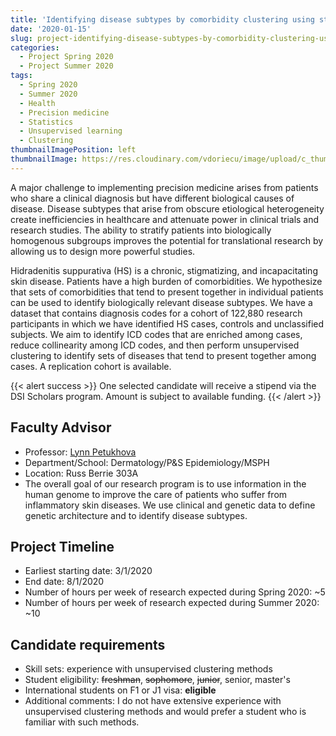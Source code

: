 ```yaml
---
title: 'Identifying disease subtypes by comorbidity clustering using structured data from electronic health records'
date: '2020-01-15'
slug: project-identifying-disease-subtypes-by-comorbidity-clustering-using-structured-data-from-electronic-health-records
categories:
  - Project Spring 2020
  - Project Summer 2020
tags:
  - Spring 2020
  - Summer 2020
  - Health
  - Precision medicine
  - Statistics
  - Unsupervised learning
  - Clustering
thumbnailImagePosition: left
thumbnailImage: https://res.cloudinary.com/vdoriecu/image/upload/c_thumb,w_200,g_face/v1579391482/ehr_e3c8ij.png
---
```

A major challenge to implementing precision medicine arises from patients who share a clinical diagnosis but have different biological causes of disease. Disease subtypes that arise from obscure etiological heterogeneity create inefficiencies in healthcare and attenuate power in clinical trials and research studies. The ability to stratify patients into biologically homogenous subgroups improves the potential for translational research by allowing us to design more powerful studies.

<!--more-->

Hidradenitis suppurativa (HS) is a chronic, stigmatizing, and incapacitating skin disease. Patients have a high burden of comorbidities. We hypothesize that sets of comorbidities that tend to present together in individual patients can be used to identify biologically relevant disease subtypes. We have a dataset that contains diagnosis codes for a cohort of 122,880 research participants in which we have identified HS cases, controls and unclassified subjects. We aim to identify ICD codes that are enriched among cases, reduce collinearity among ICD codes, and then perform unsupervised clustering to identify sets of diseases that tend to present together among cases. A replication cohort is available.

{{< alert success >}}
One selected candidate will receive a stipend via the DSI Scholars program. Amount is subject to available funding.
{{< /alert >}}

## Faculty Advisor
+ Professor: [Lynn Petukhova](https://www.dermatology.columbia.edu/profile/lynn-petukhova)
+ Department/School: Dermatology/P&S Epidemiology/MSPH
+ Location: Russ Berrie 303A
+ The overall goal of our research program is to use information in the human genome to improve the care of patients who suffer from inflammatory skin diseases.  We use clinical and genetic data to define genetic architecture and to identify disease subtypes.

## Project Timeline
+ Earliest starting date: 3/1/2020
+ End date: 8/1/2020
+ Number of hours per week of research expected during Spring 2020: ~5
+ Number of hours per week of research expected during Summer 2020: ~10

## Candidate requirements
+ Skill sets: experience with unsupervised clustering methods
+ Student eligibility: ~~freshman~~, ~~sophomore~~, ~~junior~~, senior, master's
+ International students on F1 or J1 visa: **eligible**
+ Additional comments: I do not have extensive experience with unsupervised clustering methods and would prefer a student who is familiar with such methods.

